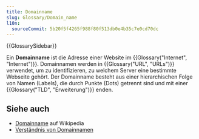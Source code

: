 ```yaml
---
title: Domainname
slug: Glossary/Domain_name
l10n:
  sourceCommit: 5b20f5f4265f988f80f513db0e4b35c7e0cd70dc
---
```


{{GlossarySidebar}}

Ein **Domainname** ist die Adresse einer Website im {{Glossary("Internet", "Internet")}}. Domainnamen werden in {{Glossary("URL", "URLs")}} verwendet, um zu identifizieren, zu welchem Server eine bestimmte Webseite gehört. Der Domainname besteht aus einer hierarchischen Folge von Namen (Labels), die durch Punkte (Dots) getrennt sind und mit einer {{Glossary("TLD", "Erweiterung")}} enden.

## Siehe auch

- [Domainname](https://en.wikipedia.org/wiki/Domain_name) auf Wikipedia
- [Verständnis von Domainnamen](/de/docs/Learn_web_development/Howto/Web_mechanics/What_is_a_domain_name)
